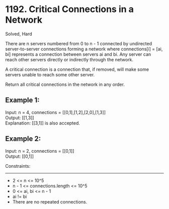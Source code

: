 # 1192. Critical Connections in a Network
Solved, Hard

There are n servers numbered from 0 to n - 1 connected by undirected server-to-server connections forming a network where connections[i] = [ai, bi] represents a
connection between servers ai and bi. Any server can reach other servers directly or indirectly through the network.  

A critical connection is a connection that, if removed, will make some servers unable to reach some other server.  

Return all critical connections in the network in any order.  

 

Example 1:
---

Input: n = 4, connections = [[0,1],[1,2],[2,0],[1,3]]  
Output: [[1,3]]  
Explanation: [[3,1]] is also accepted.  

Example 2:
---- 
Input: n = 2, connections = [[0,1]]  
Output: [[0,1]]  
 

Constraints:
- ---
- 2 <= n <= 10^5
- n - 1 <= connections.length <= 10^5
- 0 <= ai, bi <= n - 1
- ai != bi
- There are no repeated connections.
